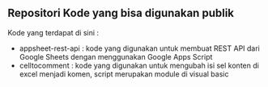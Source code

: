 <h2>Repositori Kode yang bisa digunakan publik</h2>

Kode yang terdapat di sini :
- appsheet-rest-api : kode yang digunakan untuk membuat REST API dari Google Sheets dengan menggunakan Google Apps Script
- celltocomment : kode yang digunakan untuk mengubah isi sel konten di excel menjadi komen, script merupakan module di visual basic 
